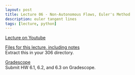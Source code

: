 ```yaml
---
layout: post
title: Lecture 06 - Non-Autonomous Flows, Euler's Method
description: euler tangent lines
tags: [lecture, python]
---
```


[Lecture on Youtube](https://www.youtube.com/watch?v=tObqLeqGWxc)

[Files for this lecture, including notes](https://buffalo.box.com/s/xnboosjox9wit64ipot3ah9uzadjnayt)  
Extract this in your 306 directory.

[Gradescope](https://www.gradescope.com/courses/134417)  
Submit HW 6.1, 6.2, and 6.3 on Gradescope.